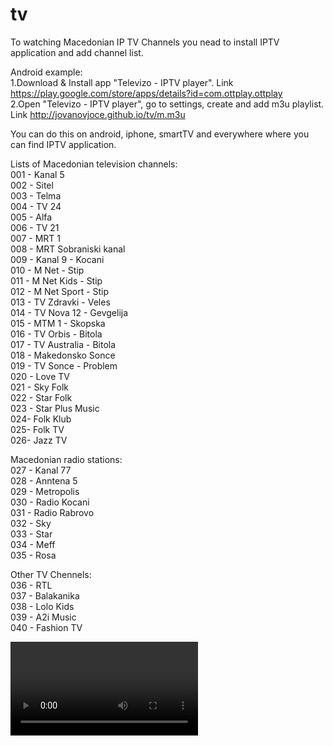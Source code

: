 # tv
To watching Macedonian IP TV Channels you nead to install IPTV application and add channel list.

Android example:  
1.Download & Install app "Televizo - IPTV player". 
Link https://play.google.com/store/apps/details?id=com.ottplay.ottplay  
2.Open "Televizo - IPTV player", go to settings, create and add m3u playlist. 
Link http://jovanovjoce.github.io/tv/m.m3u
  
You can do this on android, iphone, smartTV and everywhere where you can find IPTV application.

Lists of Macedonian television channels:  
001 - Kanal 5  
002 - Sitel  
003 - Telma  
004 - TV 24  
005 - Alfa  
006 - TV 21  
007 - MRT 1  
008 - MRT Sobraniski kanal  
009 - Kanal 9 - Kocani  
010 - M Net - Stip  
011 - M Net Kids - Stip  
012 - M Net Sport - Stip  
013 - TV Zdravki - Veles  
014 - TV Nova 12 - Gevgelija  
015 - MTM 1 - Skopska  
016 - TV Orbis - Bitola  
017 - TV Australia - Bitola  
018 - Makedonsko Sonce  
019 - TV Sonce - Problem  
020 - Love TV  
021 - Sky Folk  
022 - Star Folk  
023 - Star Plus Music  
024- Folk Klub  
025- Folk TV  
026- Jazz TV  

Macedonian radio stations:  
027 - Kanal 77  
028 - Anntena 5  
029 - Metropolis  
030 - Radio Kocani  
031 - Radio Rabrovo  
032 - Sky  
033 - Star  
034 - Meff  
035 - Rosa  

Other TV Chennels:  
036 - RTL  
037 - Balakanika  
038 - Lolo Kids  
039 - A2i Music  
040 - Fashion TV  

<html>
<body>
<script src="https://cdn.jsdelivr.net/npm/hls.js@latest"></script>
<video id="video" controls></video>
<script>
    if(Hls.isSupported())
    {
        var video = document.getElementById('video');
        var hls = new Hls();
        hls.loadSource('https://vipottbpkstream.vip.hr/Content/onevip-hls/Live/Channel(Kanal_5)/index.m3u8');
        hls.attachMedia(video);
        hls.on(Hls.Events.MANIFEST_PARSED,function()
        {
            video.play();
        });
    }
    else if (video.canPlayType('application/vnd.apple.mpegurl'))
    {
        video.src = 'playlist.m3u8';
        video.addEventListener('canplay',function()
        {
            video.play();
        });
    }
</script>
</body>
</html>

